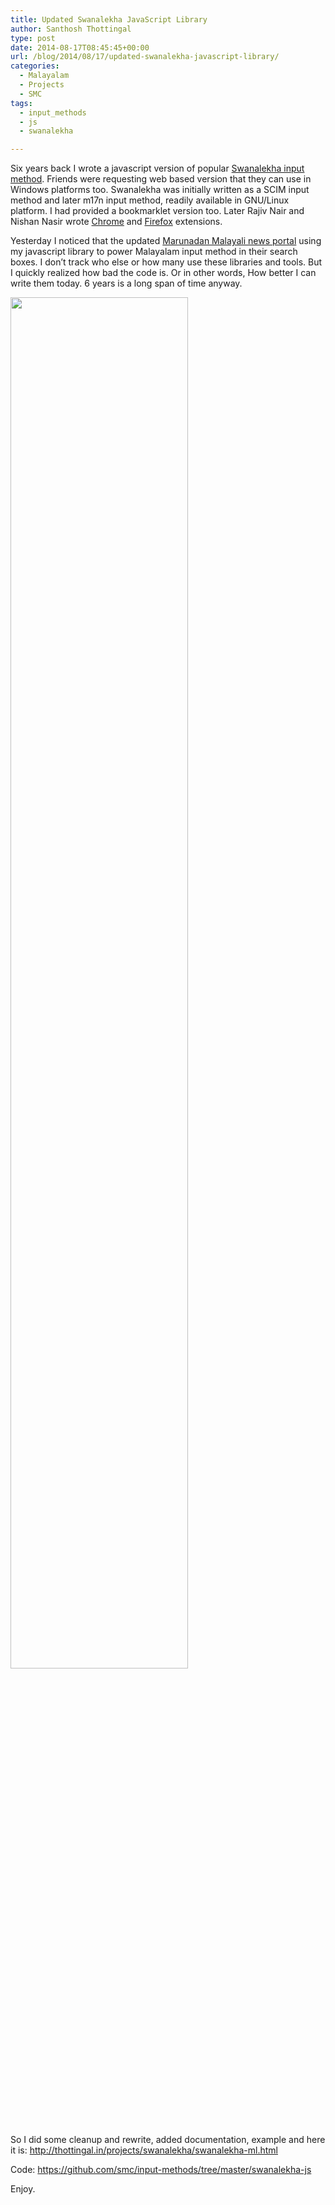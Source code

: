 ```yaml
---
title: Updated Swanalekha JavaScript Library
author: Santhosh Thottingal
type: post
date: 2014-08-17T08:45:45+00:00
url: /blog/2014/08/17/updated-swanalekha-javascript-library/
categories:
  - Malayalam
  - Projects
  - SMC
tags:
  - input_methods
  - js
  - swanalekha

---
```

Six years back I wrote a javascript version of popular <a href="wiki.smc.org.in/Swanalekha" target="_blank">Swanalekha input method</a>. Friends were requesting web based version that they can use in Windows platforms too. Swanalekha was initially written as a SCIM input method and later m17n input method, readily available in GNU/Linux platform. I had provided a bookmarklet version too. Later Rajiv Nair and Nishan Nasir wrote <a href="https://chrome.google.com/extensions/detail/ajcndippakfliijpojdgeconkmpfilcm" target="_blank">Chrome</a> and <a href="https://addons.mozilla.org/en-US/firefox/addon/swanalekha-11203/" target="_blank">Firefox</a> extensions.

Yesterday I noticed that the updated <a href="marunadanmalayali.com" target="_blank">Marunadan Malayali news portal</a> using my javascript library to power Malayalam input method in their search boxes. I don&#8217;t track who else or how many use these libraries and tools. But I quickly realized how bad the code is. Or in other words, How better I can write them today. 6 years is a long span of time anyway.

<a href="http://thottingal.in/projects/swanalekha/swanalekha-ml.html"  target="_blank"><img class="aligncenter wp-image-552" src="/wp-content/uploads/2014/08/Swanalekha Malayalam.png" alt="" width="75%" height="75%" align="center" /></a>

So I did some cleanup and rewrite, added documentation, example and here it is: <a href="http://thottingal.in/projects/swanalekha/swanalekha-ml.html" target="_blank">http://thottingal.in/projects/swanalekha/swanalekha-ml.html</a>

Code: <a href="https://github.com/smc/input-methods/tree/master/swanalekha-js" target="_blank">https://github.com/smc/input-methods/tree/master/swanalekha-js</a>

Enjoy.